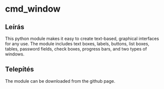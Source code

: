 # cmd_window
## Leírás

This python module makes it easy to create text-based, graphical interfaces for any use. The module includes text boxes, labels, buttons, list boxes, tables, password fields, check boxes, progress bars, and two types of windows.

## Telepítés

The module can be downloaded from the github page.
